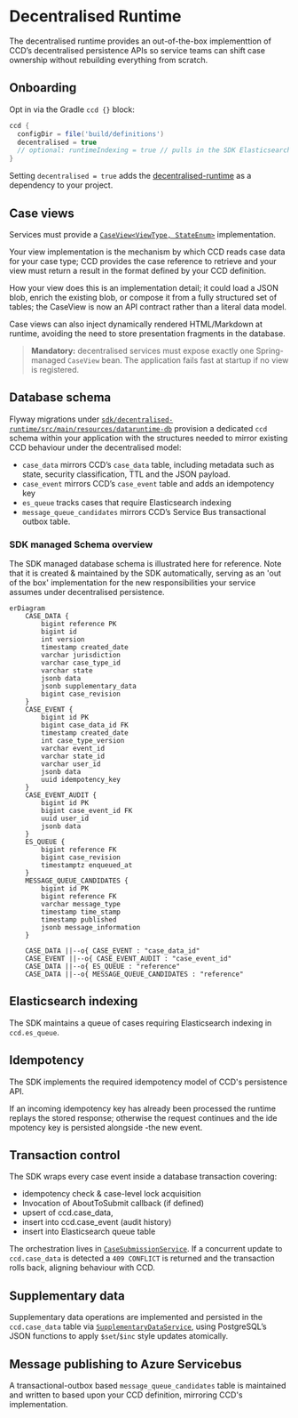 # Decentralised Runtime

The decentralised runtime provides an out-of-the-box implementtion of CCD’s decentralised persistence APIs so service
teams can shift case ownership without rebuilding everything from scratch.

## Onboarding

Opt in via the Gradle `ccd {}` block:

```groovy
ccd {
  configDir = file('build/definitions')
  decentralised = true
  // optional: runtimeIndexing = true // pulls in the SDK Elasticsearch indexer
}
```

Setting `decentralised = true` adds the [decentralised-runtime](../sdk/decentralised-runtime) as a dependency to your project.

## Case views

Services must provide a [`CaseView<ViewType, StateEnum>`](../sdk/decentralised-runtime/src/main/java/uk/gov/hmcts/ccd/sdk/CaseView.java)
implementation.

Your view implementation is the mechanism by which CCD reads case data for your case type; CCD provides the case reference to retrieve and your view must return a result in the format defined by your CCD definition.

How your view does this is an implementation detail; it could load a JSON blob, enrich the existing blob, or compose it from a
fully structured set of tables; the CaseView is now an API contract rather than a literal data model.

Case views can also inject dynamically rendered HTML/Markdown at runtime, avoiding the need to store presentation
fragments in the database.

> **Mandatory:** decentralised services must expose exactly one Spring-managed `CaseView` bean. The application fails fast
> at startup if no view is registered.

## Database schema

Flyway migrations under [`sdk/decentralised-runtime/src/main/resources/dataruntime-db`](../sdk/decentralised-runtime/src/main/resources/dataruntime-db)
provision a dedicated `ccd` schema within your application with the structures needed to mirror existing CCD behaviour under the decentralised model:

- `case_data` mirrors CCD’s `case_data` table, including metadata such as state, security classification, TTL and the JSON payload.
- `case_event` mirrors CCD’s `case_event` table and adds an idempotency key
- `es_queue` tracks cases that require Elasticsearch indexing 
- `message_queue_candidates` mirrors CCD’s Service Bus transactional outbox table.

### SDK managed Schema overview

The SDK managed database schema is illustrated here for reference. Note that it is created & maintained by the SDK automatically, serving as an 'out of the box' implementation for the new responsibilities your service assumes under decentralised persistence.

```mermaid
erDiagram
    CASE_DATA {
        bigint reference PK
        bigint id
        int version
        timestamp created_date
        varchar jurisdiction
        varchar case_type_id
        varchar state
        jsonb data
        jsonb supplementary_data
        bigint case_revision
    }
    CASE_EVENT {
        bigint id PK
        bigint case_data_id FK
        timestamp created_date
        int case_type_version
        varchar event_id
        varchar state_id
        varchar user_id
        jsonb data
        uuid idempotency_key
    }
    CASE_EVENT_AUDIT {
        bigint id PK
        bigint case_event_id FK
        uuid user_id
        jsonb data
    }
    ES_QUEUE {
        bigint reference FK
        bigint case_revision
        timestamptz enqueued_at
    }
    MESSAGE_QUEUE_CANDIDATES {
        bigint id PK
        bigint reference FK
        varchar message_type
        timestamp time_stamp
        timestamp published
        jsonb message_information
    }

    CASE_DATA ||--o{ CASE_EVENT : "case_data_id"
    CASE_EVENT ||--o{ CASE_EVENT_AUDIT : "case_event_id"
    CASE_DATA ||--o{ ES_QUEUE : "reference"
    CASE_DATA ||--o{ MESSAGE_QUEUE_CANDIDATES : "reference"
```

## Elasticsearch indexing

The SDK maintains a queue of cases requiring Elasticsearch indexing in `ccd.es_queue`.

## Idempotency

The SDK implements the required idempotency model of CCD's persistence API.

If an incoming idempotency key has already been processed the runtime replays the stored response; otherwise the request continues and the ide
mpotency key is persisted alongside
-the new event.

## Transaction control

The SDK wraps every case event inside a database transaction covering:

- idempotency check & case-level lock acquisition
- Invocation of AboutToSubmit callback (if defined)
- upsert of ccd.case_data,
- insert into ccd.case_event (audit history)
- insert into Elasticsearch queue table

The orchestration lives in [`CaseSubmissionService`](../sdk/decentralised-runtime/src/main/java/uk/gov/hmcts/ccd/sdk/impl/CaseSubmissionService.java). If a concurrent update to `ccd.case_data` is detected a `409 CONFLICT` is returned and the transaction rolls back, aligning behaviour with CCD.

## Supplementary data

Supplementary data operations are implemented and persisted in the `ccd.case_data` table via [`SupplementaryDataService`](../sdk/decentralised-runtime/src/main/java/uk/gov/hmcts/ccd/sdk/impl/SupplementaryDataService.java), using PostgreSQL’s JSON functions to apply `$set`/`$inc` style updates atomically.

## Message publishing to Azure Servicebus

A transactional-outbox based `message_queue_candidates` table is maintained and written to based upon your CCD definition, mirroring CCD's implementation.
